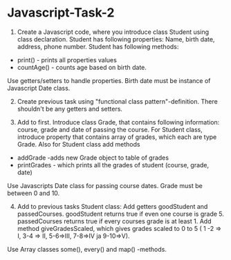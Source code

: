 # Javascript-Task-2
1. Create a Javascript code, where you introduce class Student using class declaration. Student has following properties: Name, birth date, address, phone number. Student has following methods:
- print() - prints all properties values
- countAge() - counts age based on birth date. 

Use getters/setters to handle properties. Birth date must be instance of Javascript Date class.

2. Create previous task using "functional class pattern"-definition. There shouldn't be any getters and setters.

3. Add to first. Introduce class Grade, that contains following information: course, grade and date of passing the course. For Student class, introduce property that contains array of grades, which each are type Grade. Also for Student class add methods
- addGrade -adds new Grade object to table of grades
- printGrades - which prints all the grades of student (course, grade, date)

Use Javascripts Date class for passing course dates. Grade must be between 0 and 10.

4. Add to previous tasks Student class: Add getters goodStudent and passedCourses. goodStudent returns true if even one course is grade 5. passedCourses returns true if every courses grade is at least 1. Add method giveGradesScaled, which gives grades scaled to 0 to 5 ( 1 -2 => I, 3-4 => II, 5-6=>III, 7-8=>IV ja 9-10=>V).

Use Array classes some(), every() and map() -methods.
